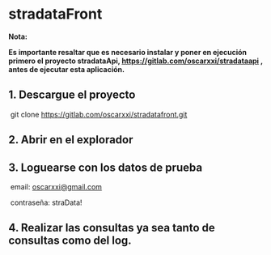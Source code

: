 # stradataFront



**Nota:** 

**Es importante resaltar que es necesario instalar y poner en ejecución primero el proyecto stradataApi,    https://gitlab.com/oscarxxi/stradataapi , antes de ejecutar esta aplicación.** 



## 1. Descargue el proyecto 

​	git clone https://gitlab.com/oscarxxi/stradatafront.git

## 2. Abrir en el explorador 

## 3. Loguearse con los datos de prueba 

​	email: oscarxxi@gmail.com

​	contraseña: straData!

## 4. Realizar las consultas ya sea tanto de consultas como del log.

